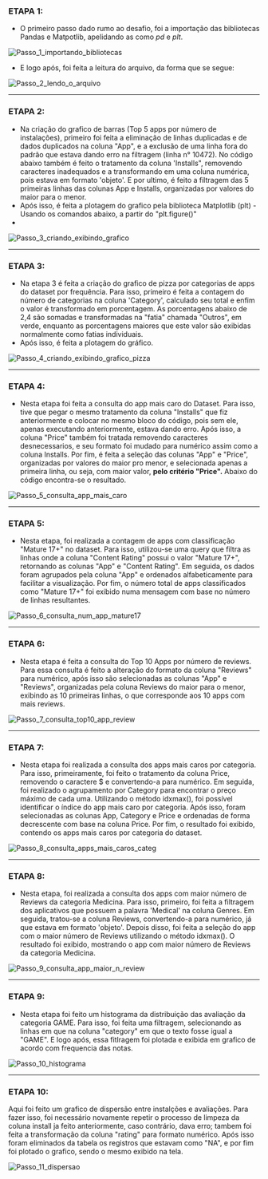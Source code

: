 ### ETAPA 1:
- O primeiro passo dado rumo ao desafio, foi a importação das bibliotecas Pandas e Matpotlib, apelidando as como *pd* e *plt*.

![Passo_1_importando_bibliotecas](https://github.com/user-attachments/assets/7d77f824-6899-44cf-9d9b-4fc8930620a9)

- E logo após, foi feita a leitura do arquivo, da forma que se segue:

![Passo_2_lendo_o_arquivo](https://github.com/user-attachments/assets/a00af826-7b28-444a-81ba-5d6b5b7e39c9)

---

### ETAPA 2:
- Na criação do grafico de barras (Top 5 apps por número de instalações), primeiro foi feita a eliminação de linhas duplicadas e de dados duplicados na coluna "App", e a exclusão de uma linha fora do padrão
  que estava dando erro na filtragem (linha n° 10472). No código abaixo também é feito o tratamento da coluna 'Installs", removendo caracteres inadequados e a transformando em uma coluna numérica, pois estava em formato 'objeto'.
  E por ultimo, é feito a filtragem das 5 primeiras linhas das colunas App e Installs, organizadas por valores do maior para o menor.
- Após isso, é feita a plotagem do grafico pela biblioteca Matplotlib (plt) - Usando os comandos abaixo, a partir do "plt.figure()"
- 
![Passo_3_criando_exibindo_grafico](https://github.com/user-attachments/assets/6d4ed073-b1a9-4d38-9d08-421483ae86f8)

---

### ETAPA 3:
- Na etapa 3 é feita a criação do grafico de pizza por categorias de apps do dataset por frequência. Para isso, primeiro é feita a contagem do número de categorias na coluna 'Category', calculado seu total e enfim o valor é
transformado em porcentagem. As porcentagens abaixo de 2,4 são somadas e transformadas na "fatia" chamada "Outros", em verde, enquanto as porcentagens maiores que este valor são exibidas normalmente como fatias individuais.
- Após isso, é feita a plotagem do gráfico.

![Passo_4_criando_exibindo_grafico_pizza](https://github.com/user-attachments/assets/12b8b801-2eb2-4ab4-b376-f3b73b9aa888)

---

### ETAPA 4:
- Nesta etapa foi feita a consulta do app mais caro do Dataset. Para isso, tive que pegar o mesmo tratamento da coluna "Installs" que fiz anteriormente e colocar no mesmo bloco do código, pois sem ele, apenas executando anteriormente,
estava dando erro. Após isso, a coluna "Price" também foi tratada removendo caracteres desnecessarios, e seu formato foi mudado para numérico assim como a coluna Installs.
Por fim, é feita a seleção das colunas "App" e "Price", organizadas por valores do maior pro menor, e selecionada apenas a primeira linha, ou seja, com maior valor, **pelo critério "Price".** Abaixo do código encontra-se o resultado.

![Passo_5_consulta_app_mais_caro](https://github.com/user-attachments/assets/5ec95912-c9e8-449c-b484-b0aed14e4d94)

---

### ETAPA 5:
- Nesta etapa, foi realizada a contagem de apps com classificação "Mature 17+" no dataset. Para isso, utilizou-se uma query que filtra as linhas onde a coluna "Content Rating" possui o valor "Mature 17+", retornando
as colunas "App" e "Content Rating". Em seguida, os dados foram agrupados pela coluna "App" e ordenados alfabeticamente para facilitar a visualização. Por fim, o número total de apps classificados como "Mature 17+"
foi exibido numa mensagem com base no número de linhas resultantes.

![Passo_6_consulta_num_app_mature17](https://github.com/user-attachments/assets/3ce95e20-3c84-43a6-a930-d5386cc0ec6c)

---

### ETAPA 6:
- Nesta etapa é feita a consulta do Top 10 Apps por número de reviews. Para essa consulta é feito a alteração do formato da coluna "Reviews" para numérico, após isso são selecionadas as colunas "App" e "Reviews",
   organizadas pela coluna Reviews do maior para o menor, exibindo as 10 primeiras linhas, o que corresponde aos 10 apps com mais reviews.

![Passo_7_consulta_top10_app_review](https://github.com/user-attachments/assets/56b21c6a-d322-44e3-94b9-95c7a7432347)

---

### ETAPA 7:
- Nesta etapa foi realizada a consulta dos apps mais caros por categoria. Para isso, primeiramente, foi feito o tratamento da coluna Price, removendo o caractere $ e convertendo-a para numérico. Em seguida, foi realizado o agrupamento por Category para encontrar o preço máximo de cada uma. Utilizando o método
  idxmax(), foi possível identificar o índice do app mais caro por categoria. Após isso, foram selecionadas as colunas App, Category e Price e ordenadas de forma decrescente com base na coluna Price. Por fim, o resultado foi exibido, contendo os apps mais caros por categoria do dataset.

![Passo_8_consulta_apps_mais_caros_categ](https://github.com/user-attachments/assets/df95b417-bab7-4122-af88-7416a5d69ce6)

---

### ETAPA 8:
- Nesta etapa, foi realizada a consulta dos apps com maior número de Reviews da categoria Medicina. Para isso, primeiro, foi feita a filtragem dos aplicativos que possuem a palavra 'Medical' na coluna Genres. Em seguida, tratou-se a coluna Reviews, convertendo-a para numérico, já que estava em formato 'objeto'.
Depois disso, foi feita a seleção do app com o maior número de Reviews utilizando o método idxmax(). O resultado foi exibido, mostrando o app com maior número de Reviews da categoria Medicina.

![Passo_9_consulta_app_maior_n_review](https://github.com/user-attachments/assets/56236044-11e4-4dd9-9f03-fe32bd2bfacc)

---


### ETAPA 9:
- Nesta etapa foi feito um histograma da distribuição das avaliação da categoria GAME. Para isso, foi feita uma filtragem, selecionando as linhas em que na coluna "category" em que o texto fosse igual a "GAME". E logo após, essa fitlragem foi plotada e exibida em grafico de acordo com frequencia das notas.

![Passo_10_histograma](https://github.com/user-attachments/assets/728d1829-e672-4c82-a59a-a249959e097a)

---

### ETAPA 10:
Aqui foi feito um grafico de dispersão entre instalções e avaliações. Para fazer isso, foi necessário novamente repetir o processo de limpeza da coluna install ja feito anteriormente, caso contrário, dava erro; tambem foi feita a transformação da coluna "rating" para formato numérico. Após isso foram eliminados da tabela os registros que estavam como "NA", e por fim foi plotado o grafico, sendo o mesmo exibido na tela.

![Passo_11_dispersao](https://github.com/user-attachments/assets/3c9791b7-48c9-43c3-95d5-362a3c3b6faf)


